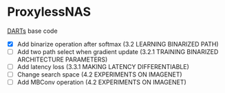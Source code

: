# ProxylessNAS

[DARTs](https://github.com/quark0/darts) base code

- [x] Add binarize operation after softmax (3.2 LEARNING BINARIZED PATH)
- [ ] Add two path select when gradient update (3.2.1 TRAINING BINARIZED ARCHITECTURE PARAMETERS)
- [ ] Add latency loss (3.3.1 MAKING LATENCY DIFFERENTIABLE)
- [ ] Change search space (4.2 EXPERIMENTS ON IMAGENET)
- [ ] Add MBConv operation (4.2 EXPERIMENTS ON IMAGENET)